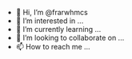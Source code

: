 - 👋 Hi, I’m @frarwhmcs
- 👀 I’m interested in ...
- 🌱 I’m currently learning ...
- 💞️ I’m looking to collaborate on ...
- 📫 How to reach me ...

<!---
frarwhmcs/frarwhmcs is a ✨ special ✨ repository because its `README.md` (this file) appears on your GitHub profile.
You can click the Preview link to take a look at your changes.
--->
